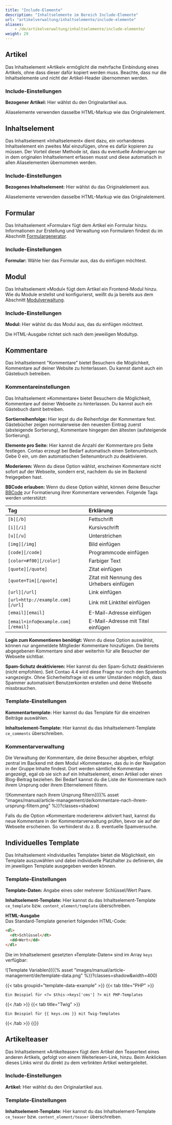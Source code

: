 ```yaml
---
title: "Include-Elemente"
description: "Inhaltselemente im Bereich Include-Elemente"
url: "artikelverwaltung/inhaltselemente/include-elemente"
aliases:
    - /de/artikelverwaltung/inhaltselemente/include-elemente/
weight: 29
---
```



## Artikel

Das Inhaltselement »Artikel« ermöglicht die mehrfache Einbindung eines Artikels, ohne dass dieser dafür kopiert werden 
muss. Beachte, dass nur die Inhaltselemente und nicht der Artikel-Header übernommen werden.


### Include-Einstellungen

**Bezogener Artikel:** Hier wählst du den Originalartikel aus.

Aliaselemente verwenden dasselbe HTML-Markup wie das Originalelement.


## Inhaltselement

Das Inhaltselement »Inhaltselement« dient dazu, ein vorhandenes Inhaltselement ein zweites Mal einzufügen, ohne es 
dafür kopieren zu müssen. Der Vorteil dieser Methode ist, dass du eventuelle Änderungen nur in dem originalen 
Inhaltselement erfassen musst und diese automatisch in allen Aliaselementen übernommen werden.


### Include-Einstellungen

**Bezogenes Inhaltselement:** Hier wählst du das Originalelement aus.

Aliaselemente verwenden dasselbe HTML-Markup wie das Originalelement.


## Formular

Das Inhaltselement »Formular« fügt dem Artikel ein Formular hinzu. Informationen zur Erstellung und Verwaltung von 
Formularen findest du im Abschnitt [Formulargenerator](/de/formulargenerator/).


### Include-Einstellungen

**Formular:** Wähle hier das Formular aus, das du einfügen möchtest.


## Modul

Das Inhaltselement »Modul« fügt dem Artikel ein Frontend-Modul hinzu. Wie du Module erstellst und konfigurierst, weißt 
du ja bereits aus dem Abschnitt [Modulverwaltung](/de/layout/modulverwaltung/).


### Include-Einstellungen

**Modul:** Hier wählst du das Modul aus, das du einfügen möchtest.

Die HTML-Ausgabe richtet sich nach dem jeweiligen Modultyp.


## Kommentare

Das Inhaltselement "Kommentare" bietet Besuchern die Möglichkeit, Kommentare auf deiner Website zu hinterlassen. Du 
kannst damit auch ein Gästebuch betreiben.


### Kommentareinstellungen

Das Inhaltselement »Kommentare« bietet Besuchern die Möglichkeit, Kommentare auf deiner Webseite zu hinterlassen. Du 
kannst auch ein Gästebuch damit betreiben.

**Sortierreihenfolge:** Hier legst du die Reihenfolge der Kommentare fest. Gästebücher zeigen normalerweise den 
neuesten Eintrag zuerst (absteigende Sortierung), Kommentare hingegen den ältesten (aufsteigende Sortierung).

**Elemente pro Seite:** Hier kannst die Anzahl der Kommentare pro Seite festlegen. Contao erzeugt bei Bedarf 
automatisch einen Seitenumbruch. Gebe 0 ein, um den automatischen Seitenumbruch zu deaktivieren.

**Moderieren:** Wenn du diese Option wählst, erscheinen Kommentare nicht sofort auf der Webseite, sondern erst, nachdem 
du sie im Backend freigegeben hast.

**BBCode erlauben:** Wenn du diese Option wählst, können deine Besucher [BBCode](https://de.wikipedia.org/wiki/BBCode) 
zur Formatierung ihrer Kommentare verwenden. Folgende Tags werden unterstützt:

| Tag                                   | Erklärung                                    |
|:--------------------------------------|:---------------------------------------------|
| `[b][/b]`                             | Fettschrift                                  |
| `[i][/i]`                             | Kursivschrift                                |
| `[u][/u]`                             | Unterstrichen                                |
| `[img][/img]`                         | Bild einfügen                               |
| `[code][/code]`                       | Programmcode einfügen                       |
| `[color=#f00][/color]`                | Farbiger Text                                |
| `[quote][/quote]`                     | Zitat einfügen                              |
| `[quote=Tim][/quote]`                 | Zitat mit Nennung des Urhebers einfügen     |
| `[url][/url]`                         | Link einfügen                               |
| `[url=http://example.com][/url]`      | Link mit Linktitel einfügen                 |
| `[email][email]`                      | E-Mail-Adresse einfügen                     |
| `[email=info@example.com][/email]`    | E-Mail-Adresse mit Titel einfügen           |

**Login zum Kommentieren benötigt:** Wenn du diese Option auswählst, können nur angemeldete Mitglieder Kommentare 
hinzufügen. Die bereits abgegebenen Kommentare sind aber weiterhin für alle Besucher der Webseite sichtbar.

**Spam-Schutz deaktivieren:** Hier kannst du den Spam-Schutz deaktivieren (nicht empfohlen). Seit Contao 4.4 
wird diese Frage nur noch den Spambots »angezeigt«. Ohne Sicherheitsfrage ist es unter Umständen möglich, dass Spammer 
automatisiert Benutzerkonten erstellen und deine Webseite missbrauchen.


### Template-Einstellungen

**Kommentartemplate:** Hier kannst du das Template für die einzelnen Beiträge auswählen.

**Inhaltselement-Template:** Hier kannst du das Inhaltselement-Template `ce_comments` überschreiben.


### Kommentarverwaltung

Die Verwaltung der Kommentare, die deine Besucher abgeben, erfolgt zentral im Backend mit dem Modul »Kommentare«, das 
du in der Navigation in der Gruppe Inhalte findest. Dort werden sämtliche Kommentare angezeigt, egal ob sie sich auf 
ein Inhaltselement, einen Artikel oder einen Blog-Beitrag beziehen. Bei Bedarf kannst du die Liste der Kommentare nach 
ihrem Ursprung oder ihrem Elternelement filtern.

![Kommentare nach ihrem Ursprung filtern]({{% asset "images/manual/article-management/de/kommentare-nach-ihrem-ursprung-filtern.png" %}}?classes=shadow)

Falls du die Option »Kommentare moderieren« aktiviert hast, kannst du neue Kommentare in der Kommentarverwaltung prüfen, 
bevor sie auf der Webseite erscheinen. So verhinderst du z. B. eventuelle Spamversuche.


## Individuelles Template

Das Inhaltselement »Individuelles Template« bietet die Möglichkeit, ein Template auszuwählen und dabei individuelle 
Platzhalter zu definieren, die im jeweiligen Template ausgegeben werden können.


### Template-Einstellungen

**Template-Daten:** Angabe eines oder mehrerer Schlüssel/Wert Paare.

**Inhaltselement-Template:** Hier kannst du das Inhaltselement-Template `ce_template` bzw. `content_element/template` 
überschreiben.

**HTML-Ausgabe**  
Das Standard-Template generiert folgenden HTML-Code:

```html
<dl>
  <dt>Schlüssel</dt>
  <dd>Wert</dd>
</dl>
```

Die im Inhaltselement gesetzten »Template-Daten« sind im Array `keys` verfügbar: 

![Template Variablen]({{% asset "images/manual/article-management/de/template-data.png" %}}?classes=shadow&width=400)

{{< tabs groupid="template-data-example" >}}
{{< tab title="PHP" >}}
```
Ein Beispiel für <?= $this->keys['cms'] ?> mit PHP-Templates 
```
{{< /tab >}}
{{< tab title="Twig" >}}
```twig
Ein Beispiel für {{ keys.cms }} mit Twig-Templates
```
{{< /tab >}}
{{</tabs>}}


## Artikelteaser

Das Inhaltselement »Artikelteaser« fügt dem Artikel den Teasertext eines anderen Artikels, gefolgt von einem
Weiterlesen-Link, hinzu. Beim Anklicken dieses Links wirst du direkt zu dem verlinkten Artikel weitergeleitet.


### Include-Einstellungen

**Artikel:** Hier wählst du den Originalartikel aus.


### Template-Einstellungen

**Inhaltselement-Template:** Hier kannst du das Inhaltselement-Template `ce_teaser` bzw. `content_element/teaser` 
überschreiben.